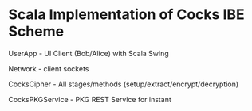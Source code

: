 # Scala Implementation of Cocks IBE Scheme

UserApp - UI Client (Bob/Alice) with Scala Swing

Network - client sockets

CocksCipher - All stages/methods (setup/extract/encrypt/decryption)

CocksPKGService - PKG REST Service for instant

